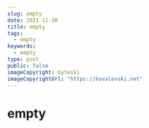```yaml
---
slug: empty
date: 2021-11-30
title: empty
tags:
  - empty
keywords:
  - empty
type: post
public: false
imageCopyright: byteski
imageCopyrightUrl: "https://kovalevski.net"
---
```


# empty
